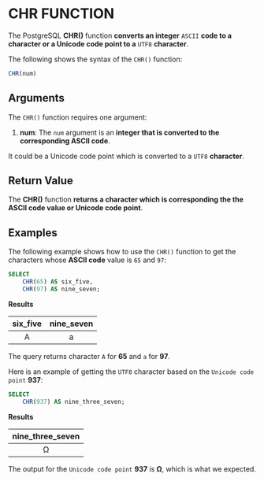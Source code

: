 # CHR FUNCTION

The PostgreSQL **CHR()** function **converts an integer** `ASCII` **code to a character or a Unicode code point to a** `UTF8` **character**.

The following shows the syntax of the `CHR()` function:

```SQL
CHR(num)
```

## Arguments

The `CHR()` function requires one argument:

1. **num**: The `num` argument is an **integer that is converted to the corresponding ASCII code**.

It could be a Unicode code point which is converted to a `UTF8` **character**.

## Return Value

The **CHR()** function **returns a character which is corresponding the the ASCII code value or Unicode code point**.

## Examples

The following example shows how to use the `CHR()` function to get the characters whose **ASCII code** value is `65` and `97`:

```SQL
SELECT
    CHR(65) AS six_five,
    CHR(97) AS nine_seven;
```

**Results**

|six_five | nine_seven|
|:-------:|:-----------:|
|A        | a|

The query returns character `A` for **65** and `a` for **97**.

Here is an example of getting the `UTF8` character based on the `Unicode code point` **937**:

```SQL
SELECT
    CHR(937) AS nine_three_seven;
```

**Results**

|nine_three_seven|
|:----------------:|
|Ω|

The output for the `Unicode code point` **937** is **Ω**, which is what we expected.
